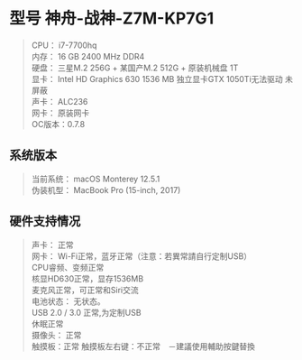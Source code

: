 型号 神舟-战神-Z7M-KP7G1
====
>CPU： i7-7700hq<br>
>内存： 16 GB 2400 MHz DDR4<br>
>硬盘： 三星M.2 256G + 某国产M.2 512G + 原装机械盘 1T<br>
>显卡： Intel HD Graphics 630 1536 MB 独立显卡GTX 1050Ti无法驱动 未屏蔽<br>
>声卡： ALC236<br>
>网卡： 原装网卡<br>
>OC版本：0.7.8<br>

系统版本
----
>当前系统：  macOS Monterey 12.5.1<br>
>伪装机型：  MacBook Pro (15-inch, 2017)<br>

硬件支持情况
----
>声卡：  正常<br>
>网卡：  Wi-Fi正常，蓝牙正常（注意：若異常請自行定制USB）<br>
>CPU睿频、变频正常<br>
>核显HD630正常，显存1536MB<br>
>麦克风正常，可正常和Siri交流<br>
>电池状态：  无状态。<br>
>USB 2.0 / 3.0 正常,为定制USB<br>
>休眠正常<br>
>摄像头： 正常<br>
>触摸板：正常
>触摸板左右键：不正常　－建議使用輔助按鍵替換<br>
